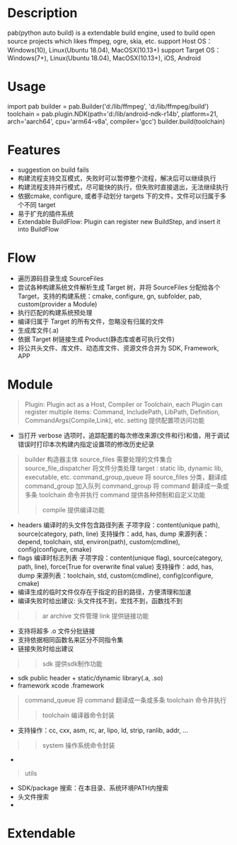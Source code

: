 # Description
pab(python auto build) is a extendable build engine, used to build open source projects which likes ffmpeg, ogre, skia, etc.
support Host OS：Windows(10), Linux(Ubuntu 18.04), MacOSX(10.13+)
support Target OS：Windows(7+), Linux(Ubuntu 18.04), MacOSX(10.13+), iOS, Android

# Usage
import pab
builder = pab.Builder('d:/lib/ffmpeg', 'd:/lib/ffmpeg/build')
toolchain = pab.plugin.NDK(path='d:/lib/android-ndk-r14b',  platform=21, arch='aarch64', cpu='arm64-v8a', compiler='gcc')
builder.build(toolchain)

# Features
* suggestion on build fails
* 构建流程支持交互模式，失败时可以暂停整个流程，解决后可以继续执行
* 构建流程支持并行模式，尽可能快的执行，但失败时直接退出，无法继续执行
* 依据cmake, configure, 或者手动划分 targets 下的文件，文件可以归属于多个不同 target
* 易于扩充的插件系统
* Extendable BuildFlow: Plugin can register new BuildStep, and insert it into BuildFlow

# Flow
* 遍历源码目录生成 SourceFiles
* 尝试各种构建系统文件解析生成 Target 树，并将 SourceFiles 分配给各个 Target，支持的构建系统：cmake, configure, gn, subfolder, pab, custom(provider a Module)
* 执行匹配的构建系统预处理
* 编译归属于 Target 的所有文件，忽略没有归属的文件
* 生成库文件(.a)
* 依据 Target 树链接生成 Product(静态库或者可执行文件)
* 将公共头文件、库文件、动态库文件、资源文件合并为 SDK, Framework, APP

# Module
> Plugin: Plugin act as a Host, Compiler or Toolchain, each Plugin can register multiple items: Command, IncludePath, LibPath, Definition, CommandArgs(Compile,Link), etc.
> setting 提供配置项访问功能
* 当打开 verbose 选项时，追踪配置的每次修改来源(文件和行)和值，用于调试错误时打印本次构建内指定设置项的修改历史纪录
> builder 构造器主体
> source_files 需要处理的文件集合
> source_file_dispatcher 将文件分类处理
> target : static lib, dynamic lib, executable, etc.
> command_group_queue 将 source_files 分类，翻译成 command_group 加入队列
> command_group 将 command 翻译成一条或多条 toolchain 命令并执行
> command 提供各种预制和自定义功能
>> compile 提供编译功能
* headers  编译时的头文件包含路径列表
子项字段：content(unique path), source(category, path, line)
支持操作：add, has, dump
来源列表：depend, toolchain, std, environ(path), custom(cmdline), config(configure, cmake)
* flags   编译时标志列表
子项字段：content(unique flag), source(category, path, line), force(True for overwrite final value)
支持操作：add, has, dump
来源列表：toolchain, std, custom(cmdline), config(configure, cmake)
* 编译生成的临时文件仅存在于指定的目的路径，方便清理和加速
* 编译失败时给出建议: 头文件找不到，宏找不到，函数找不到
>> ar      archive 文件管理
>> link    提供链接功能
* 支持将超多 .o 文件分批链接
* 支持依据相同函数名来区分不同指令集
* 链接失败时给出建议
>> sdk     提供sdk制作功能
* sdk public header + static/dynamic library(.a, .so)
* framework xcode .framework
> command_queue 将 command 翻译成一条或多条 toolchain 命令并执行
>> toolchain 编译器命令封装
* 支持操作：cc, cxx, asm, rc, ar, lipo, ld, strip, ranlib, addr, ...
>> system 操作系统命令封装
* 
> utils
* SDK/package 搜索：在本目录、系统环境PATH内搜索
* 头文件搜索
* 

# Extendable


